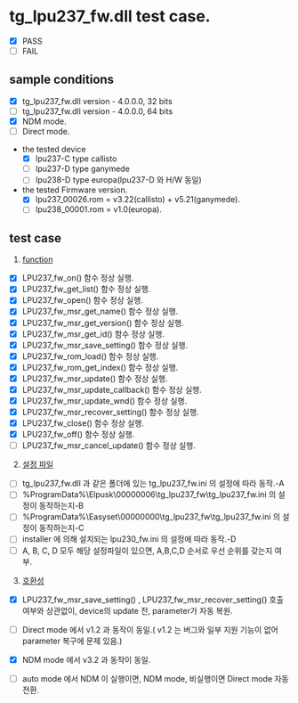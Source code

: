 # tg_lpu237_fw.dll test case.
* [x] PASS
* [ ] FAIL

## sample conditions
* [x] tg_lpu237_fw.dll version - 4.0.0.0, 32 bits
* [ ] tg_lpu237_fw.dll version - 4.0.0.0, 64 bits
* [x] NDM mode.
* [ ] Direct mode.

* the tested device
  * [x] lpu237-C type callisto
  * [ ] lpu237-D type ganymede
  * [ ] lpu238-D type europa(lpu237-D 와 H/W 동일)

* the tested Firmware version.
  * [x] lpu237_00026.rom = v3.22(callisto) +  v5.21(ganymede).
  * [ ] lpu238_00001.rom = v1.0(europa).

## test case
1. <u>function</u>
  * [x] LPU237_fw_on() 함수 정상 실행.
  * [x] LPU237_fw_get_list() 함수 정상 실행.
  * [x] LPU237_fw_open() 함수 정상 실행.
  * [x] LPU237_fw_msr_get_name() 함수 정상 실행.
  * [x] LPU237_fw_msr_get_version() 함수 정상 실행.
  * [x] LPU237_fw_msr_get_id() 함수 정상 실행.
  * [x] LPU237_fw_msr_save_setting() 함수 정상 실행.
  * [x] LPU237_fw_rom_load() 함수 정상 실행.
  * [x] LPU237_fw_rom_get_index() 함수 정상 실행.
  * [x] LPU237_fw_msr_update() 함수 정상 실행.
  * [x] LPU237_fw_msr_update_callback() 함수 정상 실행.
  * [x] LPU237_fw_msr_update_wnd() 함수 정상 실행.
  * [x] LPU237_fw_msr_recover_setting() 함수 정상 실행.
  * [x] LPU237_fw_close() 함수 정상 실행.
  * [x] LPU237_fw_off() 함수 정상 실행.
  * [ ] LPU237_fw_msr_cancel_update() 함수 정상 실행.

2. <u>설정 파일</u>
  * [ ] tg_lpu237_fw.dll 과 같은 폴더에 있는 tg_lpu237_fw.ini 의 설정에 따라 동작.-A
  * [ ] %ProgramData%\Elpusk\00000006\tg_lpu237_fw\tg_lpu237_fw.ini 의 설정이 동작하는지-B
  * [ ] %ProgramData%\Easyset\00000000\tg_lpu237_fw\tg_lpu237_fw.ini 의 설정이 동작하는지-C
  * [ ] installer 에 의해 설치되는 lpu230_fw.ini 의 설정에 따라 동작.-D
  * [ ] A, B, C, D 모두 해당 설정파일이 있으면, A,B,C,D 순서로 우선 순위를 갖는지 여부.

3. <u>호환성</u>
  * [x] LPU237_fw_msr_save_setting() , LPU237_fw_msr_recover_setting() 호출 여부와 상관없이, device의 update 전, parameter가 자동 복원.
  * [ ] Direct mode 에서 v1.2 과 동작이 동일.( v1.2 는 버그와 일부 지원 기능이 없어 parameter 복구에 문제 있음.)
  * [x] NDM mode 에서 v3.2 과 동작이 동일.
  * [ ] auto mode 에서 NDM 이 실행이면, NDM mode, 비실행이면 Direct mode 자동 전환.

